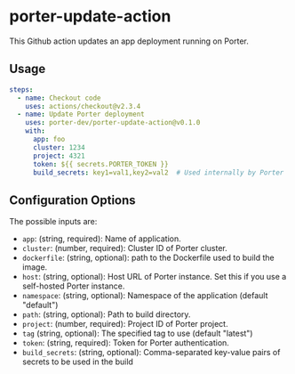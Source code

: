 # porter-update-action

This Github action updates an app deployment running on Porter.

Usage
---
```yaml
steps:
  - name: Checkout code
    uses: actions/checkout@v2.3.4
  - name: Update Porter deployment
    uses: porter-dev/porter-update-action@v0.1.0
    with:
      app: foo
      cluster: 1234
      project: 4321
      token: ${{ secrets.PORTER_TOKEN }}
      build_secrets: key1=val1,key2=val2  # Used internally by Porter
```

Configuration Options
---

The possible inputs are:

- `app`: (string, required): Name of application.
- `cluster`: (number, required): Cluster ID of Porter cluster.
- `dockerfile`: (string, optional): path to the Dockerfile used to build the image.
- `host`: (string, optional): Host URL of Porter instance. Set this if you use a self-hosted Porter instance.
- `namespace`: (string, optional): Namespace of the application (default "default")
- `path`: (string, optional): Path to build directory.
- `project`: (number, required): Project ID of Porter project.
- `tag` (string, optional): The specified tag to use (default "latest")
- `token`: (string, required): Token for Porter authentication.
- `build_secrets`: (string, optional): Comma-separated key-value pairs of secrets to be used in the build
